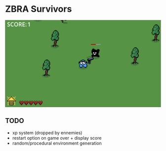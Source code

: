 # ZBRA Survivors

![](./image.png)

## TODO

- xp system (dropped by ennemies)
- restart option on game over + display score
- random/procedural environment generation
